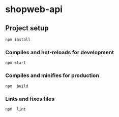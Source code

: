 # shopweb-api

## Project setup

```
npm install
```

### Compiles and hot-reloads for development

```
npm start
```

### Compiles and minifies for production

```
npm  build
```

### Lints and fixes files

```
npm  lint
```
